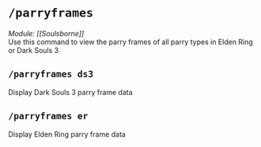 # `/parryframes`
*Module: [[Soulsborne]]*<br>
Use this command to view the parry frames of all parry types in Elden Ring or Dark Souls 3
## `/parryframes ds3`
Display Dark Souls 3 parry frame data

## `/parryframes er`
Display Elden Ring parry frame data
